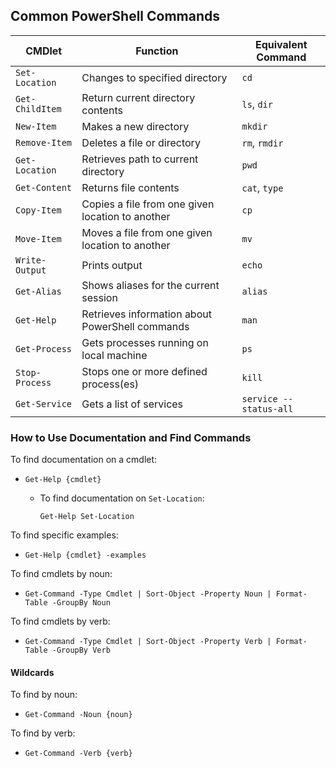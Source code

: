 ## Common PowerShell Commands

| CMDlet          | Function                                         | Equivalent Command     |
| --------------- | ------------------------------------------------ | ---------------------- |
| `Set-Location`  | Changes to specified directory                   | `cd`                   |
| `Get-ChildItem` | Return current directory contents             | `ls`, `dir`            |
| `New-Item`      | Makes a new directory                            | `mkdir`                |
| `Remove-Item`   | Deletes a file or directory                      | `rm`, `rmdir`          |
| `Get-Location`  | Retrieves path to current directory              | `pwd`                  |
| `Get-Content`   | Returns file contents                            | `cat`, `type`          |
| `Copy-Item`     | Copies a file from one given location to another | `cp`                   |
| `Move-Item`     | Moves a file from one given location to another  | `mv`                   |
| `Write-Output`  | Prints output                                    | `echo`                 |
| `Get-Alias`     | Shows aliases for the current session           | `alias`                |
| `Get-Help`      | Retrieves information about PowerShell commands  | `man`                  |
| `Get-Process`   | Gets processes running on local machine          | `ps`                   |
| `Stop-Process`  | Stops one or more defined process(es)            | `kill`                 |
| `Get-Service`   | Gets a list of services                          | `service --status-all` |

### How to Use Documentation and Find Commands

To find documentation on a cmdlet:

- `Get-Help {cmdlet}`

  - To find documentation on `Set-Location`:

     `Get-Help Set-Location`

To find specific examples:

- `Get-Help {cmdlet} -examples`

To find cmdlets by noun:

- `Get-Command -Type Cmdlet | Sort-Object -Property Noun | Format-Table -GroupBy Noun`

To find cmdlets by verb:

- `Get-Command -Type Cmdlet | Sort-Object -Property Verb | Format-Table -GroupBy Verb`

#### Wildcards

To find by noun:

- `Get-Command -Noun {noun}`

To find by verb:

- `Get-Command -Verb {verb}`
